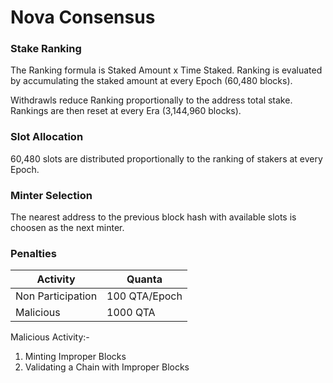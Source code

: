  
# Nova Consensus

### Stake Ranking

The Ranking formula is Staked Amount x Time Staked. Ranking is evaluated by accumulating the staked amount at every Epoch (60,480 blocks).

Withdrawls reduce Ranking proportionally to the address total stake. Rankings are then reset at every Era (3,144,960 blocks).

### Slot Allocation

60,480 slots are distributed proportionally to the ranking of stakers at every Epoch.

### Minter Selection

The nearest address to the previous block hash with available slots is choosen as the next minter.

### Penalties

| Activity | Quanta |
|---|---|
| Non Participation | 100 QTA/Epoch |
| Malicious | 1000 QTA |

Malicious Activity:-
1. Minting Improper Blocks
2. Validating a Chain with Improper Blocks